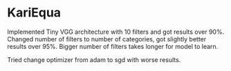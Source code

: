 # KariEqua
Implemented Tiny VGG architecture with 10 filters and got results over 90%.
Changed number of filters to number of categories, got slightly better results over 95%.
Bigger number of filters takes longer for model to learn.

Tried change optimizer from adam to sgd with worse results.